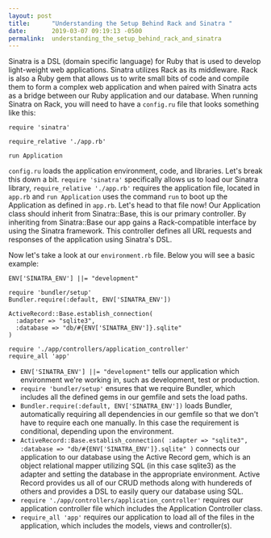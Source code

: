 ```yaml
---
layout: post
title:      "Understanding the Setup Behind Rack and Sinatra "
date:       2019-03-07 09:19:13 -0500
permalink:  understanding_the_setup_behind_rack_and_sinatra
---
```


Sinatra is a DSL (domain specific language) for Ruby that is used to develop light-weight web applications. Sinatra utilizes Rack as its middleware. Rack is also a Ruby gem that allows us to write small bits of code and compile them to form a complex web application and when paired with Sinatra acts as a bridge between our Ruby application and our database. When running Sinatra on Rack, you will need to have a `config.ru` file that looks something like this:

```
require 'sinatra'
 
require_relative './app.rb'
 
run Application
```

`config.ru` loads the application environment, code, and libraries. Let's break this down a bit. `require 'sinatra'` specifically allows us to load our Sinatra library, `require_relative './app.rb'` requires the application file, located in `app.rb` and `run Application` uses the command `run` to boot up the Application as defined in `app.rb`. Let's head to that file now! Our Application class should inherit from Sinatra::Base, this is our primary controller. By inheriting from Sinatra::Base our app gains a Rack-compatible interface by using the Sinatra framework. This controller defines all URL requests and responses of the application using Sinatra's DSL.

Now let's take a look at our `environment.rb` file. Below you will see a basic example:

```
ENV['SINATRA_ENV'] ||= "development"

require 'bundler/setup'
Bundler.require(:default, ENV['SINATRA_ENV'])

ActiveRecord::Base.establish_connection(
  :adapter => "sqlite3",
  :database => "db/#{ENV['SINATRA_ENV']}.sqlite"
)

require './app/controllers/application_controller'
require_all 'app'
```


* `ENV['SINATRA_ENV'] ||= "development"` tells our application which environment we're working in, such as development, test or production. 
* `require 'bundler/setup'` ensures that we require Bundler, which includes all the defined gems in our gemfile and sets the load paths.
* `Bundler.require(:default, ENV['SINATRA_ENV'])` loads Bundler, automatically requiring all dependencies in our gemfile so that we don't have to require each one manually. In this case the requirement is conditional, depending upon the environment.
* `ActiveRecord::Base.establish_connection(
  :adapter => "sqlite3",
  :database => "db/#{ENV['SINATRA_ENV']}.sqlite"
)` connects our application to our database using the Active Record gem, which is an object relational mapper utilizing SQL (in this case sqlite3) as the adapter and setting the database in the appropriate environment. Active Record provides us all of our CRUD methods along with hundereds of others and provides a DSL to easily query our database using SQL.
* `require './app/controllers/application_controller'` requires our application controller file which includes the Application Controller class.
* `require_all 'app'` requires our application to load all of the files in the application, which includes the models, views and controller(s).




